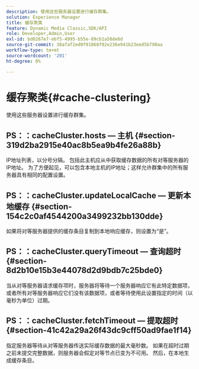 ```yaml
---
description: 使用这些服务器设置进行缓存群集。
solution: Experience Manager
title: 缓存聚类
feature: Dynamic Media Classic,SDK/API
role: Developer,Admin,User
exl-id: bd0267e7-ebf5-4995-b55e-89cb1a58de6d
source-git-commit: 38afaf2ed0f01868f02e236e941b23eed5b790aa
workflow-type: tm+mt
source-wordcount: '201'
ht-degree: 0%

---
```


# 缓存聚类{#cache-clustering}

使用这些服务器设置进行缓存群集。

## PS：：cacheCluster.hosts — 主机 {#section-319d2ba2915e40ac8b5ea9b4fe26a88b}

IP地址列表，以分号分隔。 包括此主机应从中获取缓存数据的所有对等服务器的IP地址。 为了方便起见，可以包含本地主机的IP地址；这样允许群集中的所有服务器具有相同的配置设置。

## PS：：cacheCluster.updateLocalCache — 更新本地缓存 {#section-154c2c0af4544200a3499232bb130dde}

如果将对等服务器提供的缓存条目复制到本地响应缓存，则设置为“是”。

## PS：：cacheCluster.queryTimeout — 查询超时 {#section-8d2b10e15b3e44078d2d9bdb7c25bde0}

当从对等服务器请求缓存项时，服务器将等待一个服务器响应它有此特定数据项，或者所有对等服务器响应它们没有该数据项，或者等待使用此设置指定的时间（以毫秒为单位）过期。

## PS：：cacheCluster.fetchTimeout — 提取超时 {#section-41c42a29a26f43dc9cff50ad9fae1f14}

指定服务器等待从对等服务器传送实际缓存数据的最大毫秒数。 如果在超时过期之前未提交完整数据，则服务器会假定对等节点已变为不可用。 然后，在本地生成缓存条目。

